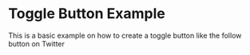 #  Toggle Button Example

This is a basic example on how to create a toggle button like the follow button on Twitter


